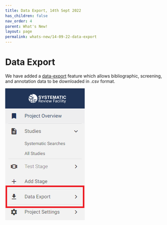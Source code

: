 ```yaml
---
title: Data Export, 14th Sept 2022
has_children: false
nav_order: 4
parent: What's New!
layout: page
permalink: whats-new/14-09-22-data-export
---
```


# Data Export

We have added a [data-export](../data-export.html) feature which allows bibliographic, screening, and annotation data to be downloaded in .csv format. 

![Data export location](/figs/Fig_ExportData_small.png)
